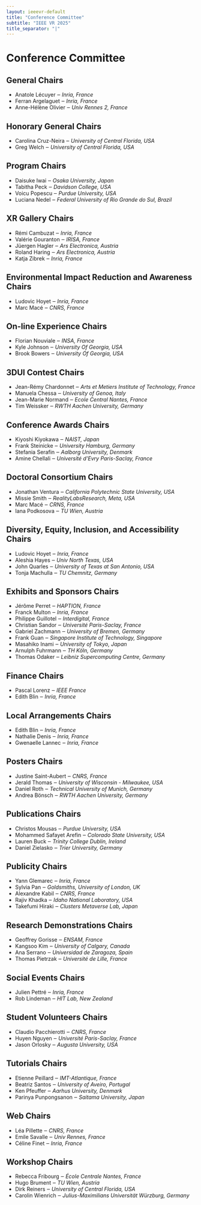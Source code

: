 ```yaml
---
layout: ieeevr-default
title: "Conference Committee"
subtitle: "IEEE VR 2025"
title_separator: "|"
---
```

<script type="text/javascript">
	$(document).ready(function(){
		var email = ""; 
		var domain = "ieeevr.org"; 

		email = "general2025"; 		
		general.innerHTML  = "<span class='text-nowrap'><a href=javascript:location='" + "mail" + "to:" + email + "@" + domain + "'><i class='fas fa-fw fa-envelope-square emailIconSm' style=''></i><i class='emailTextSm'>" + email + "@" + domain + "</a></i></span>";
		
		

		email = "program2025"; 
		program.innerHTML  = "<span class='text-nowrap'><a href=javascript:location='" + "mail" + "to:" + email + "@" + domain + "'><i class='fas fa-fw fa-envelope-square emailIconSm' style=''></i><i class='emailTextSm'>" + email + "@" + domain + "</a></i></span>";
		
		email = "contest2025"; 
		contest.innerHTML  = "<span class='text-nowrap'><a href=javascript:location='" + "mail" + "to:" + email + "@" + domain + "'><i class='fas fa-fw fa-envelope-square emailIconSm' style=''></i><i class='emailTextSm'>" + email + "@" + domain + "</a></i></span>";

		email = "awards2025"; 
		awards.innerHTML  = "<span class='text-nowrap'><a href=javascript:location='" + "mail" + "to:" + email + "@" + domain + "'><i class='fas fa-fw fa-envelope-square emailIconSm' style=''></i><i class='emailTextSm'>" + email + "@" + domain + "</a></i></span>";
		
		email = "doctoralconsortium2025"; 
		doctoralconsortium.innerHTML  = "<span class='text-nowrap'><a href=javascript:location='" + "mail" + "to:" + email + "@" + domain + "'><i class='fas fa-fw fa-envelope-square emailIconSm' style=''></i><i class='emailTextSm'>" + email + "@" + domain + "</a></i></span>";
		
		email = "deia2025"; 
		diversity.innerHTML  = "<span class='text-nowrap'><a href=javascript:location='" + "mail" + "to:" + email + "@" + domain + "'><i class='fas fa-fw fa-envelope-square emailIconSm' style=''></i><i class='emailTextSm'>" + email + "@" + domain + "</a></i></span>";
	
		email = "exhibitssponsors2025"; 
		exhibitssponsors.innerHTML  = "<span class='text-nowrap'><a href=javascript:location='" + "mail" + "to:" + email + "@" + domain + "'><i class='fas fa-fw fa-envelope-square emailIconSm' style=''></i><i class='emailTextSm'>" + email + "@" + domain + "</a></i></span>";

		email = "finance2025"; 
		finance.innerHTML  = "<span class='text-nowrap'><a href=javascript:location='" + "mail" + "to:" + email + "@" + domain + "'><i class='fas fa-fw fa-envelope-square emailIconSm' style=''></i><i class='emailTextSm'>" + email + "@" + domain + "</a></i></span>";
		
		email = "localarrangements2025";
		localarrangements.innerHTML  = "<span class='text-nowrap'><a href=javascript:location='" + "mail" + "to:" + email + "@" + domain + "'><i class='fas fa-fw fa-envelope-square emailIconSm' style=''></i><i class='emailTextSm'>" + email + "@" + domain + "</a></i></span>";
		
		email = "posters2025"; 
		posters.innerHTML  = "<span class='text-nowrap'><a href=javascript:location='" + "mail" + "to:" + email + "@" + domain + "'><i class='fas fa-fw fa-envelope-square emailIconSm' style=''></i><i class='emailTextSm'>" + email + "@" + domain + "</a></i></span>";
		
		email = "publications2025"; 
		publications.innerHTML  = "<span class='text-nowrap'><a href=javascript:location='" + "mail" + "to:" + email + "@" + domain + "'><i class='fas fa-fw fa-envelope-square emailIconSm' style=''></i><i class='emailTextSm'>" + email + "@" + domain + "</a></i></span>";
		
		email = "publicity2025"; 
		publicity.innerHTML  = "<span class='text-nowrap'><a href=javascript:location='" + "mail" + "to:" + email + "@" + domain + "'><i class='fas fa-fw fa-envelope-square emailIconSm' style=''></i><i class='emailTextSm'>" + email + "@" + domain + "</a></i></span>";
		
		email = "researchdemos2025"; 
		researchdemos.innerHTML  = "<span class='text-nowrap'><a href=javascript:location='" + "mail" + "to:" + email + "@" + domain + "'><i class='fas fa-fw fa-envelope-square emailIconSm' style=''></i><i class='emailTextSm'>" + email + "@" + domain + "</a></i></span>";
		
		email = "studentvolunteers2025"; 
		studentvolunteers.innerHTML  = "<span class='text-nowrap'><a href=javascript:location='" + "mail" + "to:" + email + "@" + domain + "'><i class='fas fa-fw fa-envelope-square emailIconSm' style=''></i><i class='emailTextSm'>" + email + "@" + domain + "</a></i></span>";
		
		email = "tutorials2025"; 
		tutorials.innerHTML  = "<span class='text-nowrap'><a href=javascript:location='" + "mail" + "to:" + email + "@" + domain + "'><i class='fas fa-fw fa-envelope-square emailIconSm' style=''></i><i class='emailTextSm'>" + email + "@" + domain + "</a></i></span>";

		email = "web2025";		
		web.innerHTML  = "<span class='text-nowrap'><a href=javascript:location='" + "mail" + "to:" + email + "@" + domain + "'><i class='fas fa-fw fa-envelope-square emailIconSm' style=''></i><i class='emailTextSm'>" + email + "@" + domain + "</a></i></span>";
		
		email = "workshops2025"; 		
		workshops.innerHTML  = "<span class='text-nowrap'><a href=javascript:location='" + "mail" + "to:" + email + "@" + domain + "'><i class='fas fa-fw fa-envelope-square emailIconSm' style=''></i><i class='emailTextSm'>" + email + "@" + domain + "</a></i></span>";
		

		email = "environment2025"; 		
		environment.innerHTML  = "<span class='text-nowrap'><a href=javascript:location='" + "mail" + "to:" + email + "@" + domain + "'><i class='fas fa-fw fa-envelope-square emailIconSm' style=''></i><i class='emailTextSm'>" + email + "@" + domain + "</a></i></span>";		
		
		email = "socialevents2025"; 		
		socialevents.innerHTML  = "<span class='text-nowrap'><a href=javascript:location='" + "mail" + "to:" + email + "@" + domain + "'><i class='fas fa-fw fa-envelope-square emailIconSm' style=''></i><i class='emailTextSm'>" + email + "@" + domain + "</a></i></span>";
		
		email = "art2025"; 		
		art.innerHTML  = "<span class='text-nowrap'><a href=javascript:location='" + "mail" + "to:" + email + "@" + domain + "'><i class='fas fa-fw fa-envelope-square emailIconSm' style=''></i><i class='emailTextSm'>" + email + "@" + domain + "</a></i></span>";
		
		email = "onlineexperience2025"; 		
		onlineexperience.innerHTML  = "<span class='text-nowrap'><a href=javascript:location='" + "mail" + "to:" + email + "@" + domain + "'><i class='fas fa-fw fa-envelope-square emailIconSm' style=''></i><i class='emailTextSm'>" + email + "@" + domain + "</a></i></span>";

		email = "xrfuturefaculty2025"; 		
		xrfuturefaculty.innerHTML  = "<span class='text-nowrap'><a href=javascript:location='" + "mail" + "to:" + email + "@" + domain + "'><i class='fas fa-fw fa-envelope-square emailIconSm' style=''></i><i class='emailTextSm'>" + email + "@" + domain + "</a></i></span>";		

		
	});
</script>
<h1>Conference Committee</h1>
<div>
	<h2>General Chairs <div class="floatRight"><span id="general"></span></div></h2>
	<ul>
		<li><span class="bold">Anatole Lécuyer</span> &#x2012; <i>Inria, France</i></li>
		<li><span class="bold">Ferran Argelaguet</span> &#x2012; <i>Inria, France</i></li>
		<li><span class="bold">Anne-Hélène Olivier</span> &#x2012; <i>Univ Rennes 2, France</i></li>
	</ul>
</div>
<div>
	<h2>Honorary General Chairs <div class="floatRight"><span id="honorary"></span></div></h2>
	<ul>
		<li><span class="bold">Carolina Cruz-Neira</span> &#x2012; <i>University of Central Florida, USA</i></li>
		<li><span class="bold">Greg Welch</span> &#x2012; <i>University of Central Florida, USA</i></li>
	</ul>
</div>

<div>
	<h2>Program Chairs <div class="floatRight"><span id="program"></span></div></h2>
	<ul>
		<li><span class="bold">Daisuke Iwai</span> &#x2012; <i>Osaka University, Japan</i></li>
		<li><span class="bold">Tabitha Peck</span> &#x2012; <i>Davidson College, USA</i></li>
		<li><span class="bold">Voicu Popescu</span> &#x2012; <i>Purdue University, USA</i></li>
		<li><span class="bold">Luciana Nedel</span> &#x2012; <i>Federal University of Rio Grande do Sul, Brazil</i></li>
	</ul>
</div>

<div>
	<h2>XR Gallery Chairs  <div class="floatRight"><span id="art"></span></div></h2>
	<ul>
		<li><span class="bold">Rémi Cambuzat</span> &#x2012; <i>Inria, France</i></li>
		<li><span class="bold">Valérie Gouranton</span> &#x2012; <i>IRISA, France</i></li>
		<li><span class="bold">Jüergen Hagler</span> &#x2012; <i>Ars Electronica, Austria</i></li>
		<li><span class="bold">Roland Haring</span> &#x2012; <i>Ars Electronica, Austria</i></li>
		<li><span class="bold">Katja Zibrek</span> &#x2012; <i>Inria, France</i></li>
	</ul>
</div>

<div>
	<h2>Environmental Impact Reduction and Awareness Chairs <div class="floatRight"><span id="environment"></span></div></h2>
	<ul>
		<li><span class="bold">Ludovic Hoyet</span> &#x2012; <i>Inria, France</i></li>
		<li><span class="bold">Marc Macé</span> &#x2012; <i>CNRS, France</i></li>
	</ul>
</div>

<div>
	<h2>On-line Experience Chairs<div class="floatRight"><span id="onlineexperience"></span></div></h2>
	<ul>
		<li><span class="bold">Florian Nouviale</span> &#x2012; <i>INSA, France</i></li>
		<li><span class="bold">Kyle Johnson</span> &#x2012; <i>University Of Georgia, USA</i></li>
		<li><span class="bold">Brook Bowers</span> &#x2012; <i>University Of Georgia, USA</i></li>
	</ul>
</div>

<div>
	<h2>3DUI Contest Chairs <div class="floatRight"><span id="contest"></span></div></h2>
	<ul>
		<li><span class="bold">Jean-Rémy Chardonnet</span> &#x2012; <i>Arts et Metiers Institute of Technology, France</i></li>
		<li><span class="bold">Manuela Chessa</span> &#x2012; <i>University of Genoa, Italy</i></li>
		<li><span class="bold">Jean-Marie Normand</span> &#x2012; <i>Ecole Central Nantes, France</i></li>
		<li><span class="bold">Tim Weissker</span> &#x2012; <i>RWTH Aachen University, Germany</i></li>
	</ul>
</div>
<div>
	<h2>Conference Awards Chairs  <div class="floatRight"><span id="awards"></span></div></h2>
	<ul>
		<li><span class="bold">Kiyoshi Kiyokawa</span> &#x2012; <i>NAIST, Japan</i></li>
		<li><span class="bold">Frank Steinicke</span> &#x2012; <i>University Hamburg, Germany</i></li>
		<li><span class="bold">Stefania Serafin</span> &#x2012; <i>Aalborg University, Denmark</i></li>
		<li><span class="bold">Amine Chellali</span> &#x2012; <i>Université d'Evry Paris-Saclay, France</i></li>
	</ul>
</div>
<div>
	<h2>Doctoral Consortium Chairs <div class="floatRight"><span id="doctoralconsortium"></span></div></h2>			
	<ul>
		<li><span class="bold">Jonathan Ventura</span> &#x2012; <i>California Polytechnic State University, USA</i></li>
		<li><span class="bold">Missie Smith</span> &#x2012; <i>RealityLabsResearch, Meta, USA</i></li>
		<li><span class="bold">Marc	Macé</span> &#x2012; <i>CRNS, France</i></li>
		<li><span class="bold">Iana	Podkosova</span> &#x2012; <i>TU Wien, Austria</i></li>
	</ul>
</div>
<div>
	<h2>Diversity, Equity, Inclusion, and Accessibility Chairs <div class="floatRight"><span id="diversity"></span></div></h2>			
	<ul>
		<li><span class="bold">Ludovic Hoyet</span> &#x2012; <i>Inria, France</i></li>
		<li><span class="bold">Aleshia Hayes</span> &#x2012; <i>Univ North Texas, USA</i></li>
		<li><span class="bold">John Quarles</span> &#x2012; <i>University of Texas at San Antonio, USA</i></li>
		<li><span class="bold">Tonja Machulla</span> &#x2012; <i>TU Chemnitz, Germany</i></li>
	</ul>
</div>
<div>
	<h2>Exhibits and Sponsors Chairs  <div class="floatRight"><span id="exhibitssponsors"></span></div></h2>
	<ul>
		<li><span class="bold">Jérôme Perret</span> &#x2012; <i>HAPTION, France</i></li>
		<li><span class="bold">Franck Multon</span> &#x2012; <i>Inria, France</i></li>
		<li><span class="bold">Philippe Guillotel</span> &#x2012; <i>Interdigital, France</i></li>
		<li><span class="bold">Christian Sandor</span> &#x2012; <i>Université Paris-Saclay, France</i></li>
		<li><span class="bold">Gabriel Zachmann</span> &#x2012; <i>University of Bremen, Germany</i></li>
		<li><span class="bold">Frank Guan</span> &#x2012; <i>Singapore Institute of Technology, Singapore</i></li>
		<li><span class="bold">Masahiko Inami</span> &#x2012; <i>University of Tokyo, Japan</i></li>
		<li><span class="bold">Arnulph Fuhrmann</span> &#x2012; <i>TH Köln, Germany</i></li>
		<li><span class="bold">Thomas Odaker</span> &#x2012; <i>Leibniz Supercomputing Centre, Germany</i></li>
	</ul>
</div>
<div>
	<h2>Finance Chairs <div class="floatRight"><span id="finance"></span></div></h2>			
	<ul>
		<li><span class="bold">Pascal Lorenz</span> &#x2012; <i>IEEE France</i></li>
		<li><span class="bold">Edith Blin</span> &#x2012; <i>Inria, France</i></li>
	</ul>
</div>
<div>
	<h2>Local Arrangements Chairs <div class="floatRight"><span id="localarrangements"></span></div></h2>			
	<ul>
		<li><span class="bold">Edith Blin</span> &#x2012; <i>Inria, France</i></li>
		<li><span class="bold">Nathalie	Denis</span> &#x2012; <i>Inria, France</i></li>
		<li><span class="bold">Gwenaelle Lannec</span> &#x2012; <i>Inria, France</i></li>
	</ul>
</div>
<div>
	<h2>Posters Chairs <div class="floatRight"><span id="posters"></span></div></h2>
	<ul>
		<li><span class="bold">Justine	Saint-Aubert</span> &#x2012; <i>CNRS, France</i></li>
		<li><span class="bold">Jerald	Thomas</span> &#x2012; <i>University of Wisconsin - Milwaukee, USA</i></li>
		<li><span class="bold">Daniel 	Roth</span> &#x2012; <i>Technical University of Munich, Germany</i></li>
		<li><span class="bold">Andrea 	Bönsch</span> &#x2012; <i>RWTH Aachen University, Germany</i></li>
	</ul>
</div>
<div>
	<h2>Publications Chairs <div class="floatRight"><span id="publications"></span></div></h2>
	<ul>
		<li><span class="bold">Christos	Mousas</span> &#x2012; <i>Purdue University, USA</i></li>
		<li><span class="bold">Mohammed	Safayet Arefin</span> &#x2012; <i>Colorado State University, USA</i></li>
		<li><span class="bold">Lauren Buck</span> &#x2012; <i>Trinity College Dublin, Ireland</i></li>
		<li><span class="bold">Daniel Zielasko</span> &#x2012; <i>Trier University, Germany</i></li>
	</ul>
</div>
<div>
	<h2>Publicity Chairs <div class="floatRight"><span id="publicity"></span></div></h2>
	<ul>
		<li><span class="bold">Yann Glemarec</span> &#x2012; <i>Inria, France</i></li>
		<li><span class="bold">Sylvia Pan</span> &#x2012; <i>Goldsmiths, University of London, UK</i></li>
		<li><span class="bold">Alexandre Kabil</span> &#x2012; <i>CNRS, France</i></li>
		<li><span class="bold">Rajiv Khadka</span> &#x2012; <i>Idaho National Laboratory, USA</i></li>
		<li><span class="bold">Takefumi	Hiraki</span> &#x2012; <i>Clusters Metaverse Lab, Japan</i></li>
	</ul>
</div>
<div>
	<h2>Research Demonstrations Chairs <div class="floatRight"><span id="researchdemos"></span></div></h2>
	<ul>
		<li><span class="bold">Geoffrey Gorisse</span> &#x2012; <i>ENSAM, France</i></li>
		<li><span class="bold">Kangsoo Kim</span> &#x2012; <i>University of Calgary, Canada</i></li>
		<li><span class="bold">Ana Serrano</span> &#x2012; <i>Universidad de Zaragoza, Spain</i></li>
		<li><span class="bold">Thomas Pietrzak</span> &#x2012; <i>Université de Lille, France</i></li>
	</ul>
</div>
<div>
	<h2>Social Events Chairs  <div class="floatRight"><span id="socialevents"></span></div></h2>
	<ul>
		<li><span class="bold">Julien Pettré</span> &#x2012; <i>Inria, France</i></li>
		<li><span class="bold">Rob Lindeman</span> &#x2012; <i>HIT Lab, New Zealand</i></li>
	</ul>
</div>
<div>
	<h2>Student Volunteers Chairs <div class="floatRight"><span id="studentvolunteers"></span></div></h2>			
	<ul>
		<li><span class="bold">Claudio Pacchierotti</span> &#x2012; <i>CNRS, France</i></li>
		<li><span class="bold">Huyen Nguyen</span> &#x2012; <i>Université Paris-Saclay, France</i></li>
		<li><span class="bold">Jason Orlosky</span> &#x2012; <i>Augusta University, USA</i></li>
	</ul>
</div>
<div>
	<h2>Tutorials Chairs <div class="floatRight"><span id="tutorials"></span></div></h2>
	<ul>
		<li><span class="bold">Etienne Peillard</span> &#x2012; <i>IMT-Atlantique, France</i></li>
		<li><span class="bold">Beatriz Santos</span> &#x2012; <i>University of Aveiro, Portugal</i></li>
		<li><span class="bold">Ken Pfeuffer</span> &#x2012; <i>Aarhus University, Denmark</i></li>
		<li><span class="bold">Parinya Punpongsanon</span> &#x2012; <i>Saitama University, Japan</i></li>
	</ul>
</div>
<div>
	<h2>Web Chairs <div class="floatRight"><span id="web"></span></div></h2>
	<ul>
		<li><span class="bold">Léa Pillette</span> &#x2012; <i>CNRS, France</i></li>
		<li><span class="bold">Emile Savalle</span> &#x2012; <i>Univ Rennes, France</i></li>
		<li><span class="bold">Céline Finet</span> &#x2012; <i>Inria, France</i></li>
	</ul>
</div>
<div>
	<h2>Workshop Chairs  <div class="floatRight"><span id="workshops"></span></div></h2>
	<ul>
		<li><span class="bold">Rebecca	Fribourg</span> &#x2012; <i>École Centrale Nantes, France</i></li>
		<li><span class="bold">Hugo	Brument</span> &#x2012; <i>TU Wien, Austria</i></li>
		<li><span class="bold">Dirk	Reiners</span> &#x2012; <i>University of Central Florida, USA</i></li>
		<li><span class="bold">Carolin	Wienrich</span> &#x2012; <i>Julius-Maximilians Universität Würzburg, Germany</i></li>
	</ul>
</div>


<!--- <div>
	<h2>XR Future Faculty Forum Chairs  <div class="floatRight"><span id="xrfuturefaculty"></span></div></h2>
	<ul>
		<li><span class="bold">Unkown</span> &#x2012; <i>Unkown</i></li>
	</ul>
</div> --->

